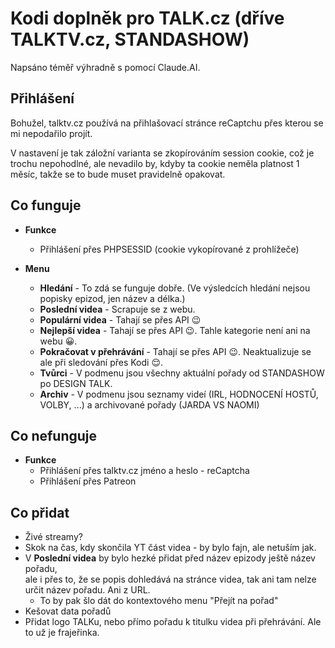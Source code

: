 # Kodi doplněk pro TALK.cz (dříve TALKTV.cz, STANDASHOW)

Napsáno téměř výhradně s pomocí Claude.AI.

## Přihlášení

Bohužel, talktv.cz používá na přihlašovací stránce reCaptchu přes kterou se mi nepodařilo projít.

V nastavení je tak záložní varianta se zkopírováním session cookie, což je trochu nepohodlné, ale nevadilo by, kdyby ta cookie neměla platnost 1 měsíc, takže se to bude muset pravidelně opakovat.

## Co funguje

* **Funkce**
    * Přihlášení přes PHPSESSID (cookie vykopírované z prohlížeče)

* **Menu**
    * **Hledání** - To zdá se funguje dobře. (Ve výsledcích hledání nejsou popisky epizod, jen název a délka.)
    * **Poslední videa** - Scrapuje se z webu.
    * **Populární videa** - Tahají se přes API 😉
    * **Nejlepší videa** - Tahají se přes API 😉. Tahle kategorie není ani na webu 😀.
    * **Pokračovat v přehrávání** - Tahají se přes API 😉. Neaktualizuje se ale při sledování přes Kodi 😌.
    * **Tvůrci** - V podmenu jsou všechny aktuální pořady od STANDASHOW po DESIGN TALK.
    * **Archiv** - V podmenu jsou seznamy videí (IRL, HODNOCENÍ HOSTŮ, VOLBY, ...) a archivované pořady (JARDA VS NAOMI)

## Co nefunguje

* **Funkce**
    * Přihlášení přes talktv.cz jméno a heslo - reCaptcha
    * Přihlášení přes Patreon

## Co přidat

* Živé streamy?
* Skok na čas, kdy skončila YT část videa - by bylo fajn, ale netuším jak.
* V **Poslední videa** by bylo hezké přidat před název epizody ještě název pořadu, <br>ale i přes to, že se popis dohledává na stránce videa, tak ani tam nelze určit název pořadu. Ani z URL.
    * To by pak šlo dát do kontextového menu "Přejít na pořad"
* Kešovat data pořadů
* Přidat logo TALKu, nebo přímo pořadu k titulku videa při přehrávání. Ale to už je frajeřinka.
